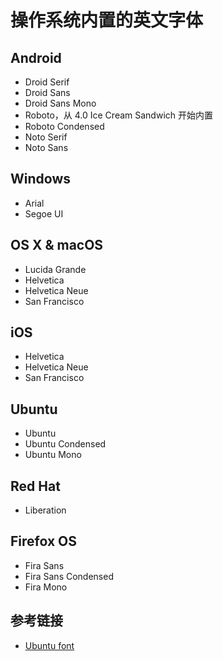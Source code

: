 # 操作系统内置的英文字体

## Android

- Droid Serif
- Droid Sans
- Droid Sans Mono
- Roboto，从 4.0 Ice Cream Sandwich 开始内置
- Roboto Condensed
- Noto Serif
- Noto Sans

## Windows

- Arial
- Segoe UI

## OS X & macOS

- Lucida Grande
- Helvetica
- Helvetica Neue
- San Francisco

## iOS

- Helvetica
- Helvetica Neue
- San Francisco

## Ubuntu

- Ubuntu
- Ubuntu Condensed
- Ubuntu Mono

## Red Hat

- Liberation

## Firefox OS

- Fira Sans
- Fira Sans Condensed
- Fira Mono

## 参考链接

- [Ubuntu font](https://design.ubuntu.com/font/)
